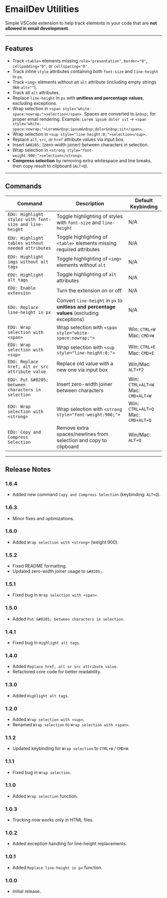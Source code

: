 # EmailDev Utilities

Simple VSCode extension to help track elements in your code that are **not allowed in email development**.

---

## Features

-   Track `<table>` elements missing `role="presentation"`, `border="0"`, `cellpadding="0"`, or `cellspacing="0"`.
-   Track inline `style` attributes containing both `font-size` and `line-height` in `px`.
-   Track `<img>` elements without an `alt` attribute (including empty strings like `alt=""`).
-   Track all `alt` attributes.
-   Replace `line-height` in `px` with **unitless and percentage values**, excluding exceptions.
-   Wrap selection in `<span style="white-space:nowrap;">selection</span>`. Spaces are converted to `&nbsp;` for proper email rendering. Example: `Lorem ipsum dolor sit` → `<span style="white-space:nowrap;">Lorem&nbsp;ipsum&nbsp;dolor&nbsp;sit</span>`.
-   Wrap selection in `<sup style="line-height:0;">selection</sup>`.
-   Replace `alt`, `src`, or `href` attribute values via input box.
-   Insert `&#8205;` (zero-width joiner) between characters in selection.
-   Wrap selection in `<strong style="font-weight:900;">selection</strong>`.
-   **Compress selection** by removing extra whitespace and line breaks, then copy result to clipboard (`ALT+Q`).

---

## Commands

| Command                                                | Description                                                                                | Default Keybinding                    |
| ------------------------------------------------------ | ------------------------------------------------------------------------------------------ | ------------------------------------- |
| `EDU: Highlight styles with font-size and line-height` | Toggle highlighting of styles with `font-size` and `line-height`                           | N/A                                   |
| `EDU: Highlight tables without needed attributes`      | Toggle highlighting of `<table>` elements missing required attributes                      | N/A                                   |
| `EDU: Highlight imgs without alt tags`                 | Toggle highlighting of `<img>` elements without `alt`                                      | N/A                                   |
| `EDU: Highlight alt tags`                              | Toggle highlighting of `alt` attributes                                                    | N/A                                   |
| `EDU: Enable extension`                                | Turn the extension on or off                                                               | N/A                                   |
| `EDU: Replace line-height in px`                       | Convert `line-height` in `px` to **unitless and percentage values** (excluding exceptions) | N/A                                   |
| `EDU: Wrap selection with <span>`                      | Wrap selection with `<span style="white-space:nowrap;">`                                   | Win: `CTRL+W`<br>Mac: `CMD+W`         |
| `EDU: Wrap selection with <sup>`                       | Wrap selection with `<sup style="line-height:0;">`                                         | Win: `CTRL+E`<br>Mac: `CMD+E`         |
| `EDU: Replace href, alt or src attribute value`        | Replace old value with a new one via input box                                             | Win/Mac: `ALT+F2`                     |
| `EDU: Put &#8205; between characters in selection`     | Insert zero-width joiner between characters                                                | Win: `CTRL+ALT+W`<br>Mac: `CMD+ALT+W` |
| `EDU: Wrap selection with <strong>`                    | Wrap selection with `<strong style="font-weight:900;">`                                    | Win: `CTRL+ALT+Q`<br>Mac: `CMD+ALT+Q` |
| `EDU: Copy and Compress Selection`                     | Remove extra spaces/newlines from selection and copy to clipboard                          | Win/Mac: `ALT+Q`                      |

---

## Release Notes

### 1.6.4

-   Added new command `Copy and Compress Selection` (keybinding: `ALT+Q`).

### 1.6.3

-   Minor fixes and optimizations.

### 1.6.0

-   Added `Wrap selection with <strong>` (weight 900).

### 1.5.2

-   Fixed README formatting.
-   Updated zero-width joiner usage to `&#8205;`.

### 1.5.1

-   Fixed bug in `Wrap selection with <span>`.

### 1.5.0

-   Added `Put &#8205; between characters in selection`.

### 1.4.1

-   Fixed bug in `Highlight alt tags`.

### 1.4.0

-   Added `Replace href, alt or src attribute value`.
-   Refactored core code for better readability.

### 1.3.0

-   Added `Highlight alt tags`.

### 1.2.0

-   Added `Wrap selection with <sup>`.
-   Renamed `Wrap selection` to `Wrap selection with <span>`.

### 1.1.2

-   Updated keybinding for `Wrap selection` to `CTRL+W` / `CMD+W`.

### 1.1.1

-   Fixed bug in `Wrap selection`.

### 1.1.0

-   Added `Wrap selection` function.

### 1.0.3

-   Tracking now works only in HTML files.

### 1.0.2

-   Added exception handling for line-height replacements.

### 1.0.1

-   Added `Replace line-height in px` function.

### 1.0.0

-   Initial release.

